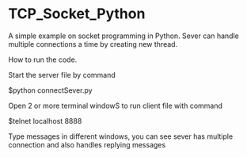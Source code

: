 # TCP_Socket_Python


A simple example on socket programming in Python.
Sever can handle multiple connections a time by creating new thread.

How to run the code.

Start the server file by command

$python connectSever.py

Open 2 or more terminal windowS to run client file with command

$telnet localhost 8888

Type messages in different windows, you can see sever has multiple connection and also handles replying messages
